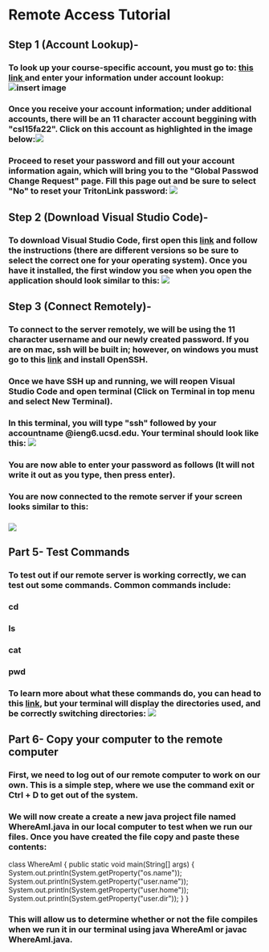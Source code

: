 # Remote Access Tutorial
## Step 1 (Account Lookup)-
### To look up your course-specific account, you must go to: [this link ](https://sdacs.ucsd.edu/~icc/index.php)and enter your information under account lookup: ![insert image](https://github.com/jraynovi/cse15l-lab-reports/blob/main/IMG_0411.jpg?raw=true)

### Once you receive your account information; under additional accounts, there will be an 11 character account beggining with "csl15fa22". Click on this account as highlighted in the image below:![](https://github.com/jraynovi/cse15l-lab-reports/blob/main/lookupresults.jpg?raw=true)

### Proceed to reset your password and fill out your account information again, which will bring you to the "Global Passwod Change Request" page. Fill this page out and be sure to select "No" to reset your TritonLink password: ![](https://github.com/jraynovi/cse15l-lab-reports/blob/main/dontchangetritonlink.jpg?raw=true)
## Step 2 (Download Visual Studio Code)-
### To download Visual Studio Code, first open this [link](https://code.visualstudio.com/) and follow the instructions (there are different versions so be sure to select the correct one for your operating system). Once you have it installed, the first window you see when you open the application should look similar to this: ![](https://github.com/jraynovi/cse15l-lab-reports/blob/main/Part%201.png?raw=true)
## Step 3 (Connect Remotely)-
### To connect to the server remotely, we will be using the 11 character username and our newly created password. If you are on mac, ssh will be built in; however, on windows you must go to this [link](https://docs.microsoft.com/en-us/windows-server/administration/openssh/openssh_install_firstuse) and install OpenSSH. 
### Once we have SSH up and running, we will reopen Visual Studio Code and open terminal (Click on Terminal in top menu and select New Terminal). 
### In this terminal, you will type "ssh" followed by your accountname @ieng6.ucsd.edu. Your terminal should look like this: ![](https://github.com/jraynovi/cse15l-lab-reports/blob/main/Screen%20Shot%202022-09-30%20at%2011.50.57%20PM.png?raw=true)
### You are now able to enter your password as follows (It will not write it out as you type, then press enter).
### You are now connected to the remote server if your screen looks similar to this: 
### ![](https://github.com/jraynovi/cse15l-lab-reports/blob/main/Screen%20Shot%202022-09-30%20at%2011.54.32%20PM.png?raw=true)
## Part 5- Test Commands
### To test out if our remote server is working correctly, we can test out some commands. Common commands include:
### cd
### ls
### cat
### pwd
### To learn more about what these commands do, you can head to this [link](https://kb.iu.edu/d/afsk), but your terminal will display the directories used, and be correctly switching directories: ![](https://github.com/jraynovi/cse15l-lab-reports/blob/main/command%20test.png?raw=true)
## Part 6- Copy your computer to the remote computer
### First, we need to log out of our remote computer to work on our own. This is a simple step, where we use the command exit or Ctrl + D to get out of the system.
### We will now create a create a new java project file named WhereAmI.java in our local computer to test when we run our files. Once you have created the file copy and paste these contents:
class WhereAmI {
  public static void main(String[] args) {
    System.out.println(System.getProperty("os.name"));
    System.out.println(System.getProperty("user.name"));
    System.out.println(System.getProperty("user.home"));
    System.out.println(System.getProperty("user.dir"));
  }
}
### This will allow us to determine whether or not the file compiles when we run it in our terminal using java WhereAmI or javac WhereAmI.java.
